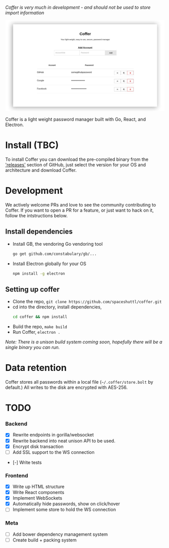 *Coffer is very much in development - and should not be used to store import information*

![](screenshot.png)

Coffer is a light weight password manager built with Go, React, and Electron.

# Install (TBC)
To install Coffer you can download the pre-compiled binary from the ['releases'](https://github.com/spaceshuttl/coffer/releases/latest) section of GitHub, just select the version for your OS and architecture and download Coffer.

# Development
We actively welcome PRs and love to see the community contributing to Coffer. If you want to open a PR for a feature, or just want to hack on it, follow the intstructions below.

## Install dependencies
- Install GB, the vendoring Go vendoring tool
  ```bash
  go get github.com/constabulary/gb/...
  ```
- Install Electron globally for your OS
  ```bash
  npm install -g electron
  ```

## Setting up coffer
- Clone the repo, `git clone https://github.com/spaceshuttl/coffer.git`
- cd into the directory, install dependencies,
  ```bash
  cd coffer && npm install
  ```
- Build the repo, `make build`
- Run Coffer, `electron .`

*Note: There is a unison build system coming soon, hopefully there will be a single binary you can run.*

# Data retention
Coffer stores all passwords within a local file (`~/.coffer/store.bolt` by default.) All writes to the disk are encrypted with AES-256.

# TODO

### Backend
- [X] Rewrite endpoints in gorilla/websocket
- [X] Rewrite backend into neat unison API to be used.
- [X] Encrypt disk transaction
- [ ] Add SSL support to the WS connection
- [-] Write tests

### Frontend
- [X] Write up HTML structure
- [X] Write React components
- [X] Implement WebSockets
- [X] Automatically hide passwords, show on click/hover
- [ ] Implement some store to hold the WS connection

### Meta
- [ ] Add bower dependency management system
- [ ] Create build + packing system
